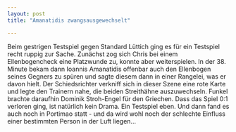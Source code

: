 ```yaml
---
layout: post
title: "Amanatidis zwangsausgewechselt"

---
```


Beim gestrigen Testspiel gegen Standard Lüttich ging es für ein Testspiel recht ruppig zur Sache. Zunächst zog sich Chris bei einem Ellenbogencheck eine Platzwunde zu, konnte aber weiterspielen. In der 38. Minute bekam dann Ioannis Amanatidis offenbar auch den Ellenbogen seines Gegners zu spüren und sagte diesem dann in einer Rangelei, was er davon hielt. Der Schiedsrichter verkniff sich in dieser Szene eine rote Karte und legte den Trainern nahe, die beiden Streithähne auszuwechseln. Funkel brachte daraufhin Dominik Stroh-Engel für den Griechen. Dass das Spiel 0:1 verloren ging, ist natürlich kein Drama. Ein Testspiel eben. Und dann fand es auch noch in Portimao statt - und da wird wohl noch der schlechte Einfluss einer bestimmten Person in der Luft liegen...


